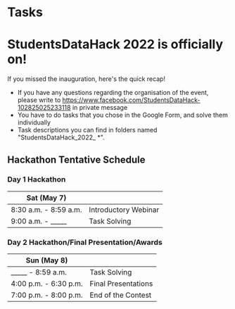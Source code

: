 # Tasks

# StudentsDataHack 2022 is officially on!

If you missed the inauguration, here's the quick recap!

- If you have any questions regarding the organisation of the event, please write to https://www.facebook.com/StudentsDataHack-102825025233118 in private message
- You have to do tasks that you chose in the Google Form, and solve them individually
- Task descriptions you can find in folders named "StudentsDataHack_2022_ *".

## Hackathon Tentative Schedule
### Day 1 Hackathon
| Sat (May 7) |  |
| -------------- | --------------------------------- |
| 8:30 a.m. - 8:59 a.m. | Introductory Webinar|
| 9:00 a.m. - _____  | Task Solving |

### Day 2 Hackathon/Final Presentation/Awards
| Sun (May 8) |  |
| -------------- | --------------------------------- |
| _____ - 8:59 a.m. |  Task Solving |
| 4:00 p.m. - 6:30 p.m. | Final Presentations |
| 7:00 p.m. - 8:00 p.m. | End of the Contest |
